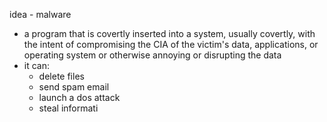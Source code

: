 idea - malware
- a program that is covertly inserted into a system, usually covertly, with the intent of compromising the CIA of the victim's data, applications, or operating system or otherwise annoying or disrupting the data
- it can:
	- delete files
	- send spam email
	- launch a dos attack
	- steal informati
